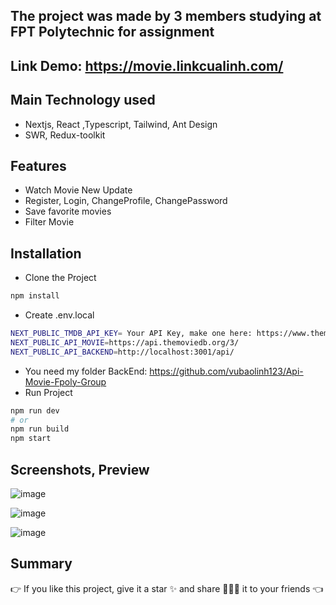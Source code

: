 ## The project was made by 3 members studying at FPT Polytechnic for assignment

## Link Demo: https://movie.linkcualinh.com/

## Main Technology used
- Nextjs, React ,Typescript, Tailwind, Ant Design
- SWR, Redux-toolkit
## Features
- Watch Movie New Update
- Register, Login, ChangeProfile, ChangePassword
- Save favorite movies
- Filter Movie
## Installation
- Clone the Project
```bash
npm install
```
- Create .env.local
```bash
NEXT_PUBLIC_TMDB_API_KEY= Your API Key, make one here: https://www.themoviedb.org
NEXT_PUBLIC_API_MOVIE=https://api.themoviedb.org/3/
NEXT_PUBLIC_API_BACKEND=http://localhost:3001/api/
```
- You need my folder BackEnd:  https://github.com/vubaolinh123/Api-Movie-Fpoly-Group
- Run Project
```bash
npm run dev
# or
npm run build
npm start
```
## Screenshots, Preview
![image](https://user-images.githubusercontent.com/73287503/208187723-ab4fabfe-78e4-41fa-b82f-60a595c1b885.png)

![image](https://user-images.githubusercontent.com/73287503/208187917-4bd69757-d5a3-41e9-905d-df66f19003d6.png)

![image](https://user-images.githubusercontent.com/73287503/208187848-ebd378e4-cfd7-4a6d-b4d9-8d4818d93081.png)

## Summary
👉 If you like this project, give it a star ✨ and share 👨🏻‍💻 it to your friends 👈


